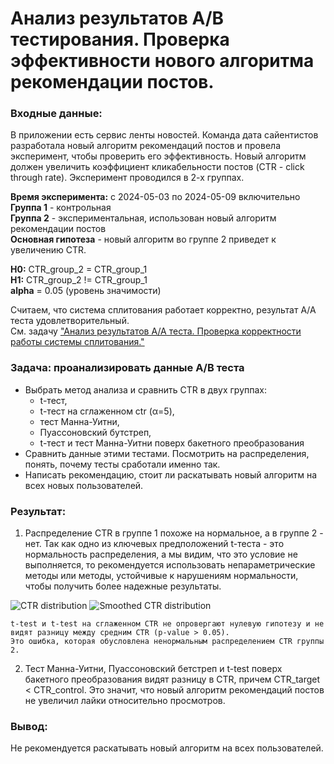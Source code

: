 # Анализ результатов А/В тестирования. Проверка эффективности нового алгоритма рекомендации постов.
### Входные данные:
В приложении есть сервис ленты новостей. Команда дата сайентистов разработала новый алгоритм рекомендаций постов и провела эксперимент, чтобы проверить его эффективность. 
Новый алгоритм должен увеличить коэффициент кликабельности постов (CTR - click through rate). Эксперимент проводился в 2-х группах.  

**Время эксперимента:** с 2024-05-03 по 2024-05-09 включительно  
**Группа 1** - контрольная  
**Группа 2** - экспериментальная, использован новый алгоритм рекомендации постов  
**Основная гипотеза** - новый алгоритм во группе 2 приведет к увеличению CTR. 

**H0:** CTR_group_2 = CTR_group_1  
**H1:** CTR_group_2 != CTR_group_1  
**alpha** = 0.05 (уровень значимости)

Считаем, что система сплитования работает корректно, результат А/А теста удовлетворительный.  
См. задачу ["Анализ результатов А/А теста. Проверка корректности работы системы сплитования."](https://github.com/tatianavoronkova/AA-Test-Splitting-System-Analysis)

### Задача: проанализировать данные A/B теста
- Выбрать метод анализа и сравнить CTR в двух группах:
    - t-тест,
    - t-тест на сглаженном ctr (α=5), 
    - тест Манна-Уитни, 
    - Пуассоновский бутстреп, 
    - t-тест и тест Манна-Уитни поверх бакетного преобразования
- Сравнить данные этими тестами. Посмотрить на распределения, понять, почему тесты сработали именно так.
- Написать рекомендацию, стоит ли раскатывать новый алгоритм на всех новых пользователей.
### Результат:   
1. Распределение CTR в группе 1 похоже на нормальное, а в группе 2 - нет. Так как одно из ключевых предположений t-теста - это нормальность распределения, а мы видим, что это условие не выполняется, то рекомендуется использовать непараметрические методы или методы, устойчивые к нарушениям нормальности, чтобы получить более надежные результаты.  

<image src="/images/AB-Test-CTR-distribution.jpeg" alt="CTR distribution"> <image src="/images/AB-Test-CTR-Smoothed-distribution.jpeg" alt="Smoothed CTR distribution">  

    t-test и t-test на сглаженном CTR не опровергают нулевую гипотезу и не видят разницу между средним CTR (p-value > 0.05).  
    Это ошибка, которая обусловлена ненормальным распределением CTR группы 2.


2. Тест Манна-Уитни, Пуассоновский бетстреп и t-test поверх бакетного преобразования видят разницу в CTR, причем CTR_target < CTR_control. Это значит, что новый алгоритм рекомендаций постов не увеличил лайки относительно просмотров.

### Вывод:
Не рекомендуется раскатывать новый алгоритм на всех пользователей.
